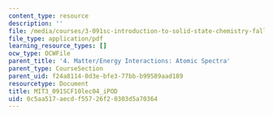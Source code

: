 ```yaml
---
content_type: resource
description: ''
file: /media/courses/3-091sc-introduction-to-solid-state-chemistry-fall-2010/0c5aa517aecdf55726f20303d5a70364_MIT3_091SCF10lec04_iPOD.pdf
file_type: application/pdf
learning_resource_types: []
ocw_type: OCWFile
parent_title: '4. Matter/Energy Interactions: Atomic Spectra'
parent_type: CourseSection
parent_uid: f24a8114-0d3e-bfe3-77bb-b99589aad189
resourcetype: Document
title: MIT3_091SCF10lec04_iPOD
uid: 0c5aa517-aecd-f557-26f2-0303d5a70364
---
```

